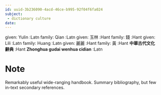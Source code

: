 ```yaml
---
id: uuid-3b236090-4acd-46ce-b995-92f04f6fa024
subject: 
 - dictionary culture
date: 
---
```


given: Yulin :Latn
family: Qian :Latn
given: 玉林 :Hant
family: 錢 :Hant
given: Lili :Latn
family: Huang :Latn
given: 麗麗 :Hant
family: 黃 :Hant
**中華古代文化辭典** :Hant
**Zhonghua gudai wenhua cidian** :Latn
# Note
Remarkably useful wide-ranging handbook. Summary bibliography, but few in-text secondary references.